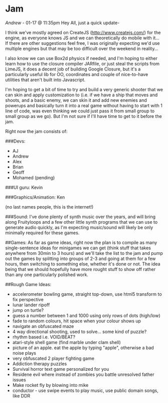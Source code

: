 Jam
===
*Andrew* - 01-17 @ 11:35pm
Hey All, just a quick update-

I think we've mostly agreed on CreateJS (http://www.createjs.com/) for the engine, as everyone knows JS and we can theoretically do mobile 
with it... If there are other suggestions feel free, I was originally expecting we'd use multiple engines
but that may be too difficult over the weekend in reality...

I also know we can use Box2d physics if needed, and I'm hoping to either learn how to use the closure compiler 
JARfile, or just steal the scripts from LimeJS, it does a decent job of building Google Closure, but it's a 
particularly useful lib for OO, coordinates and couple of nice-to-have utilities that aren't built into Javascript. 

I'm hoping to get a bit of time to try and build a very generic shooter that we can skin and apply customization 
to (i.e. if we have a ship that moves and shoots, and a basic enemy, we can skin it and add new enemies and 
powerups and basically turn it into a real game without having to start with 1 line of code, was even thinking 
we could just pass it from small group to small group as we go). But I'm not sure if I'll have time to get to it 
before the jam.

Right now the jam consists of:

###Devs:
* AJ
* Andrew
* Alex
* Brian
* Geoff
* Mohamed (pending)

###UI guru:
Kevin

###Graphics/Animation:
Ken

(no last names people, this is the internet!)

###Sound:
I've done plenty of synth music over the years, and will bring along Fruityloops and a few other little synth 
programs that we can use to generate audio quickly, as I'm expecting music/sound will likely be only minimally 
required for these games.


##Games:
As far as game ideas, right now the plan is to compile as many single-sentence ideas for minigames we can get (think 
stuff that takes anywhere from 30min to 3 hours) and we'll take the list to the jam and pump out the games by splitting
into groups of 2-3 and going at them for a few hours, then switching to something else, whether it's done or not. The 
idea being that we should hopefully have more rought stuff to show off rather than any one particularly polished work.

##Rough Game Ideas:

* accelerometer bowling game, straight top-down, use html5 transform to fix perspective
* lunar lander ripoff
* jump on turtle?
* guess a number between 1 and 1000 using only rows of dots (high/low)
* fade to random colours, hit space when your colour shows up
* navigate an obfuscated maze
* 4 way directional shooting, used to solve... some kind of puzzle?
* rhythm based i.e. VOID/BEAT?
* atari-style shell game (find marble under clam shell)
* picture of an apple. eat the apple by typing "apple", otherwise a bad noise plays
* very obfuscated 2 player fighting game
* Addiction therapy puzzles
* Survival horror text game personalized for you
* Residene evil where instead of zombies you battle unresolved father issues
* Make rocket fly by blowing into mike
* conductor - use swipe events to play music, use public domain songs, like DDR
